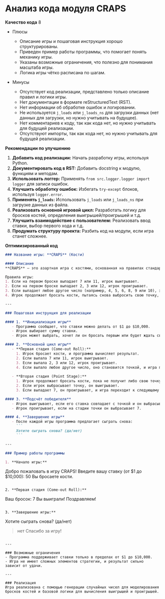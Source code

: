 # Анализ кода модуля CRAPS

**Качество кода**
8
- Плюсы
    - Описание игры и пошаговая инструкция хорошо структурированы.
    - Приведен пример работы программы, что помогает понять механику игры.
    - Указаны возможные ограничения, что полезно для понимания масштаба игры.
    - Логика игры чётко расписана по шагам.

- Минусы
    - Отсутствует код реализации, представлено только описание правил и логики игры.
    - Нет документации в формате reStructuredText (RST).
    - Нет информации об обработке ошибок и логировании.
    - Не используется `j_loads` или `j_loads_ns` для загрузки данных (нет данных для загрузки, но нужно учитывать на будущее).
    - Нет комментариев к коду, так как кода нет, но нужно учитывать для будущей реализации.
    - Отсутствуют импорты, так как кода нет, но нужно учитывать для будущей реализации.

**Рекомендации по улучшению**
1.  **Добавить код реализации:** Начать разработку игры, используя Python.
2.  **Документировать код в RST:** Добавить docstring к модулю, функциям и методам.
3.  **Использовать логгер:** Применять `from src.logger.logger import logger` для записи ошибок.
4.  **Улучшить обработку ошибок:** Избегать `try-except` блоков, используя `logger.error`.
5.  **Применять `j_loads`:** Использовать `j_loads` или `j_loads_ns` при загрузке данных из файла.
6.  **Реализовать основной игровой цикл:**  Разработать логику для бросков костей, определения выигрышей/проигрышей и т.д.
7.  **Улучшить взаимодействие с пользователем:**  Реализовать ввод ставки, выбор первого хода и т.д.
8.  **Продумать структуру проекта:** Разбить код на модули, если игра станет сложнее.

**Оптимизированный код**

```markdown
### Название игры: **CRAPS** (Кости)

#### Описание
**CRAPS** — это азартная игра с костями, основанная на правилах стандартного невадского стола для игры в кости. Игра начинается с первого броска, называемого «come-out roll», в ходе которого можно выиграть, проиграть или установить «точку». Цель игры — правильно интерпретировать результаты бросков костей, делать ставки и выигрывать деньги.

Правила игры:
1. Если на первом броске выпадает 7 или 11, игрок выигрывает.
2. Если на первом броске выпадает 2, 3 или 12, игрок проигрывает.
3. Если выпадает любое другое число (например, 4, 5, 6, 8, 9 или 10), это число становится «точкой».
4. Игрок продолжает бросать кости, пытаясь снова выбросить свою точку, чтобы выиграть, но если выпадет 7, он проигрывает.

---

### Пошаговая инструкция для реализации

#### 1. **Инициализация игры**
   - Программа сообщает, что ставки можно делать от $1 до $10,000.
   - Игрок выбирает сумму ставки.
   - Игрок может выбрать, хочет ли он бросать первым или будет ждать своего хода.

#### 2. **Основной цикл игры**
   - **Первая стадия (Come-out Roll):**
     1. Игрок бросает кости, и программа вычисляет результат.
     2. Если выпала 7 или 11, игрок выигрывает.
     3. Если выпала 2, 3 или 12, игрок проигрывает.
     4. Если выпало любое другое число, оно становится точкой, и игра переходит на следующую стадию.
   
   - **Вторая стадия (Point Stage):**
     1. Игрок продолжает бросать кости, пока не получит либо свою точку, либо 7.
     2. Если игрок выбрасывает точку, он выигрывает.
     3. Если выпадает 7, он проигрывает, и игра переходит к следующему игроку.

#### 3. **Подсчёт победителя**
   - Игрок выигрывает, если его ставка совпадает с точкой и он выбрасывает её до выпадения 7.
   - Игрок проигрывает, если на стадии точки он выбрасывает 7.

#### 4. **Завершение игры**
   - После каждой игры программа предлагает сыграть снова:
     ```
     Хотите сыграть снова? (да/нет)
     ```

---

### Пример работы программы

1. **Начало игры:**
   ```
   Добро пожаловать в игру CRAPS!
   Введите вашу ставку (от $1 до $10,000): 50
   Вы бросаете кости.
   ```

2. **Первая стадия (Come-out Roll):**
   ```
   Ваш бросок: 7
   Вы выиграли! Поздравляем!
   ```

3. **Завершение игры:**
   ```
   Хотите сыграть снова? (да/нет)
   > нет
   Спасибо за игру!
   ```

---

### Возможные ограничения
- Программа поддерживает ставки только в пределах от $1 до $10,000.
- Игра не имеет сложных элементов стратегии, и результат сильно зависит от удачи.

---

### Реализация
Игра реализована с помощью генерации случайных чисел для моделирования бросков костей и базовой логики для вычисления выигрышей и проигрышей.
```